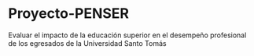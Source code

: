 # Proyecto-PENSER
Evaluar el impacto de la educación superior en el desempeño profesional de los egresados de la Universidad Santo Tomás
